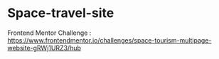 # Space-travel-site
Frontend Mentor Challenge : https://www.frontendmentor.io/challenges/space-tourism-multipage-website-gRWj1URZ3/hub
